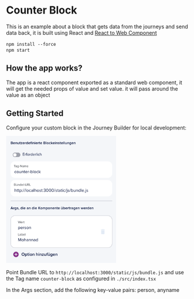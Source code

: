 # Counter Block

This is an example about a block that gets data from the journeys and send data back, it is built using React and [React to Web Component](https://github.com/bitovi/react-to-web-component)

```
npm install --force
npm start
```

## How the app works?
The app is a react component exported as a standard web component, it will get the needed props of value and set value. it will pass around the value as an object
## Getting Started

Configure your custom block in the Journey Builder for local development:

<img src="./custom-block-config.png" width="300px" />

Point Bundle URL to `http://localhost:3000/static/js/bundle.js` and use the Tag name `counter-block` as configured in `./src/index.tsx`

In the Args section, add the following key-value pairs: person, anyname